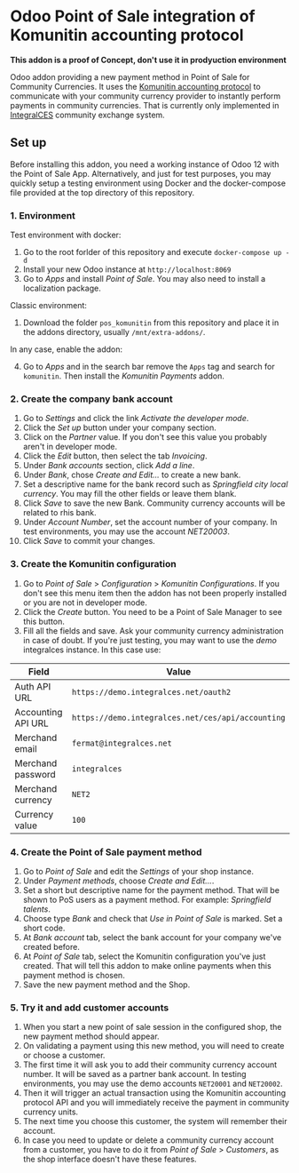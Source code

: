 # Odoo Point of Sale integration of Komunitin accounting protocol
**This addon is a proof of Concept, don't use it in prodyuction environment**

Odoo addon providing a new payment method in Point of Sale for Community Currencies. It uses the [Komunitin accounting protocol](https://github.com/komunitin/komunitin-api/blob/master/accounting/) to communicate with your community currency provider to instantly perform payments in community currencies. That is currently only implemented in [IntegralCES](https://integralces.net) community exchange system.

## Set up
Before installing this addon, you need a working instance of Odoo 12 with the Point of Sale App. Alternatively, and just for test purposes, you may quickly setup a testing environment using Docker and the docker-compose file provided at the top directory of this repository.

### 1. Environment
Test environment with docker:

1. Go to the root forlder of this repository and execute `docker-compose up -d`
2. Install your new Odoo instance at `http://localhost:8069`
3. Go to *Apps* and install *Point of Sale*. You may also need to install a localization package.

Classic environment:

1. Download the folder `pos_komunitin` from this repository and place it in the addons directory, usually `/mnt/extra-addons/`.

In any case, enable the addon:

4. Go to *Apps* and in the search bar remove the `Apps` tag and search for `komunitin`. Then install the *Komunitin Payments* addon.

### 2. Create the company bank account
1. Go to *Settings* and click the link *Activate the developer mode*.
1. Click the *Set up* button under your company section.  
2. Click on the *Partner* value. If you don't see this value you probably aren't in developer mode.
3. Click the *Edit* button, then select the tab *Invoicing*.
4. Under *Bank accounts* section, click *Add a line*.
5. Under *Bank*, chose *Create and Edit...* to create a new bank.
6. Set a descriptive name for the bank record such as *Springfield city local currency*. You may fill the other fields or leave them blank.
7. Click *Save* to save the new Bank. Community currency accounts will be related to rhis bank.
8. Under *Account Number*, set the account number of your company. In test environments, you may use the account *NET20003*.
9. Click *Save* to commit your changes.

### 3. Create the Komunitin configuration

1. Go to *Point of Sale* > *Configuration* > *Komunitin Configurations*. If you don't see this menu item then the addon has not been properly installed or you are not in developer mode.
2. Click the *Create* button. You need to be a Point of Sale Manager to see this button.
3. Fill all the fields and save. Ask your community currency administration in case of doubt. If you're just testing, you may want to use the *demo* integralces instance. In this case use:

| Field              | Value |
| ---                | --- |
| Auth API URL       | `https://demo.integralces.net/oauth2` |
| Accounting API URL | `https://demo.integralces.net/ces/api/accounting` |
| Merchand email     | `fermat@integralces.net` |
| Merchand password  | `integralces` |
| Merchand currency  | `NET2` |
| Currency value     | `100` |


### 4. Create the Point of Sale payment method
1. Go to *Point of Sale* and edit the *Settings* of your shop instance.
2. Under *Payment methods*, choose *Create and Edit...*.
3. Set a short but descriptive name for the payment method. That will be shown to PoS users as a payment method. For example: *Springfield talents*.
4. Choose type *Bank* and check that *Use in Point of Sale* is marked. Set a short code.
5. At *Bank account* tab, select the bank account for your company we've created before.
6. At *Point of Sale* tab, select the Komunitin configuration you've just created. That will tell this addon to make online payments when this payment method is chosen.
7. Save the new payment method and the Shop.

### 5. Try it and add customer accounts
1. When you start a new point of sale session in the configured shop, the new payment method should appear.
2. On validating a payment using this new method, you will need to create or choose a customer.
3. The first time it will ask you to add their community currency account number. It will be saved as a partner bank account. In testing environments, you may use the demo accounts `NET20001` and `NET20002`.
4. Then it will trigger an actual transaction using the Komunitin accounting protocol API and you will immediately receive the payment in community currency units.
5. The next time you choose this customer, the system will remember their account.
6. In case you need to update or delete a community currency account from a customer, you have to do it from *Point of Sale* > *Customers*, as the shop interface doesn't have these features.

